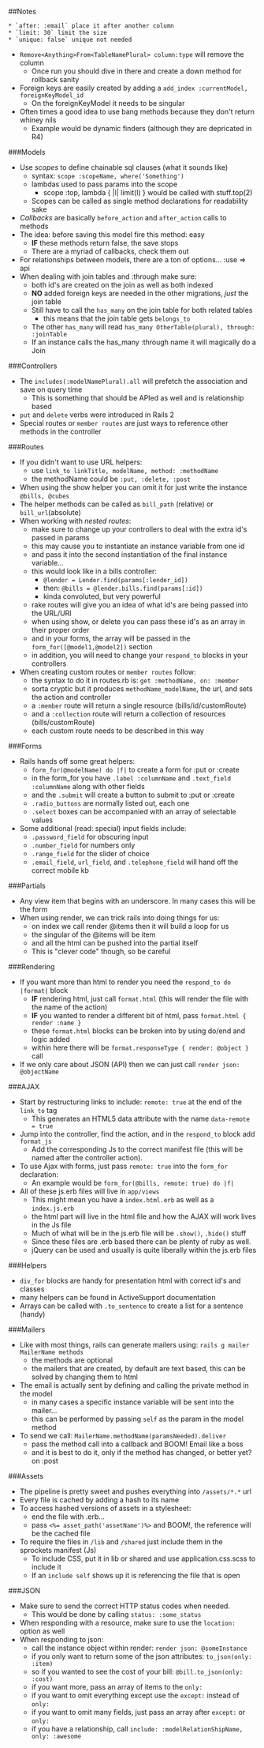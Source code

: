 ##Notes

	* `after: :email` place it after another column
	* `limit: 30` limit the size
	* `unique: false` unique not needed
* `Remove<Anything>From<TableNamePlural> column:type` will remove the column
	* Once run you should dive in there and create a down method for rollback sanity
* Foreign keys are easily created by adding a `add_index :currentModel, foreignKeyModel_id`
	* On the foreignKeyModel it needs to be singular
* Often times a good idea to use bang methods because they don't return whiney nils
	* Example would be dynamic finders (although they are depricated in R4)

###Models

* Use _scopes_ to define chainable sql clauses (what it sounds like)
	* syntax: `scope :scopeName, where('Something')`
	* lambdas used to pass params into the scope
		* scope :top, lambda { |l| limit(l) } would be called with stuff.top(2)
	* Scopes can be called as single method declarations for readability sake
* _Callbacks_ are basically `before_action` and `after_action` calls to methods
* The idea: before saving this model fire this method: easy
	* __IF__ these methods return false, the save stops
	* There are a myriad of callbacks, check them out
* For relationships between models, there are a ton of options... :use => api
* When dealing with join tables and :through make sure:
	* both id's are created on the join as well as both indexed
	* __NO__ added foreign keys are needed in the other migrations, _just_ the join table
	* Still have to call the `has_many` on the join table for both related tables
		* this means that the join table gets `belongs_to`
	* The other `has_many` will read `has_many OtherTable(plural), through: :joinTable`
	* If an instance calls the has_many :through name it will magically do a Join

###Controllers

* The `includes(:modelNamePlural).all` will prefetch the association and save on query time
	* This is something that should be APIed as well and is relationship based
* `put` and `delete` verbs were introduced in Rails 2
* Special routes or `member routes` are just ways to reference other methods in the controller

###Routes

* If you didn't want to use URL helpers:
	* use `link_to linkTitle, modelName, method: :methodName` 
	* the methodName could be `:put, :delete, :post`
* When using the show helper you can omit it for just write the instance `@bills, @cubes`
* The helper methods can be called as `bill_path` (relative) or `bill_url`(absolute)
* When working with _nested routes_:
	* make sure to change up your controllers to deal with the extra id's passed in params
	* this may cause you to instantiate an instance variable from one id
	* and pass it into the second instantiation of the final instance variable...
	* this would look like in a bills controller:
		* `@lender = Lender.find(params[:lender_id])`
		* then: `@bills = @lender.bills.find(params[:id])`
		* kinda convoluted, but very powerful
	* rake routes will give you an idea of what id's are being passed into the URL/URI
	* when using show, or delete you can pass these id's as an array in their proper order
	* and in your forms, the array will be passed in the `form_for([@model1,@model2])` section
	* in addition, you will need to change your `respond_to` blocks in your controllers
* When creating custom routes or `member routes` follow:
	* the syntax to do it in routes.rb is: `get :methodName, on: :member`
	* sorta cryptic but it produces `methodName_modelName`, the url, and sets the action and controller
	* a `:member` route will return a single resource (bills/id/customRoute)
	* and a `:collection` route will return a collection of resources (bills/customRoute)
	* each custom route needs to be described in this way

###Forms

* Rails hands off some great helpers:
	* `form_for(@modelName) do |f|` to create a form for :put or :create
	* in the form_for you have `.label :columnName` and `.text_field :columnName` along with other fields
	* and the `.submit` will create a button to submit to :put or :create
	* `.radio_buttons` are normally listed out, each one
	* `.select` boxes can be accompanied with an array of selectable values
* Some additional (read: special) input fields include:
	* `.password_field` for obscuring input
	* `.number_field` for numbers only
	* `.range_field` for the slider of choice
	* `.email_field`, `url_field`, and `.telephone_field` will hand off the correct mobile kb

###Partials

* Any view item that begins with an underscore. In many cases this will be the form
* When using render, we can trick rails into doing things for us:
	* on index we call render @items then it will build a loop for us
	* the singular of the @items will be item
	* and all the html can be pushed into the partial itself
	* This is "clever code" though, so be careful

###Rendering

* If you want more than html to render you need the `respond_to do |format|` block
	* __IF__ rendering html, just call `format.html` (this will render the file with the name of the action)
	* __IF__ you wanted to render a different bit of html, pass `format.html { render :name }`
	* these `format.html` blocks can be broken into by using do/end and logic added
	* within here there will be `format.responseType { render: @object }` call
* If we only care about JSON (API) then we can just call `render json: @objectName`

###AJAX

* Start by restructuring links to include: `remote: true` at the end of the `link_to` tag
	* This generates an HTML5 data attribute with the name `data-remote = true`
* Jump into the controller, find the action, and in the `respond_to` block add `format_js`
	* Add the corresponding Js to the correct manifest file (this will be named after the controller action).
* To use Ajax with forms, just pass `remote: true` into the `form_for` declaration:
	* An example would be `form_for(@bills, remote: true) do |f|`
* All of these js.erb files will live in `app/views`
	* This might mean you have a `index.html.erb` as well as a `index.js.erb`
	* the html part will live in the html file and how the AJAX will work lives in the Js file
	* Much of what will be in the js.erb file will be `.show()`, `.hide()` stuff
	* Since these files are .erb based there can be plenty of ruby as well.
	* jQuery can be used and usually is quite liberally within the js.erb files

###Helpers

* `div_for` blocks are handy for presentation html with correct id's and classes
* many helpers can be found in ActiveSupport documentation
* Arrays can be called with `.to_sentence` to create a list for a sentence (handy)

###Mailers

* Like with most things, rails can generate mailers using: `rails g mailer MailerName methods`
	* the methods are optional
	* the mailers that are created, by default are text based, this can be solved by changing them to html
* The email is actually sent by defining and calling the private method in the model
	* in many cases a specific instance variable will be sent into the mailer...
	* this can be performed by passing `self` as the param in the model method
* To send we call: `MailerName.methodName(paramsNeeded).deliver`
	* pass the method call into a callback and BOOM! Email like a boss
	* and it is best to do it, only if the method has changed, or better yet? on :post

###Assets

* The pipeline is pretty sweet and pushes everything into `/assets/*.*` url
* Every file is cached by adding a hash to its name
* To access hashed versions of assets in a stylesheet:
	* end the file with .erb...
	* pass `<%= asset_path('assetName')%>` and BOOM!, the reference will be the cached file
* To require the files in `/lib` and `/shared` just include them in the sprockets manifest (Js)
	* To include CSS, put it in lib or shared and use application.css.scss to include it
	* If an `include self` shows up it is referencing the file that is open

###JSON

* Make sure to send the correct HTTP status codes when needed.
	* This would be done by calling `status: :some_status`
* When responding with a resource, make sure to use the `location:` option as well
* When responding to json:
	* call the instance object within render: `render json: @someInstance`
	* if you only want to return some of the json attributes: `to_json(only: :item)`
	* so if you wanted to see the cost of your bill: `@bill.to_json(only: :cost)`
	* if you want more, pass an array of items to the `only:`
	* if you want to omit everything except use the `except:` instead of `only:`
	* if you want to omit many fields, just pass an array after `except:` or `only:`
	* if you have a relationship, call `include: :modelRelationShipName, only: :awesome`

